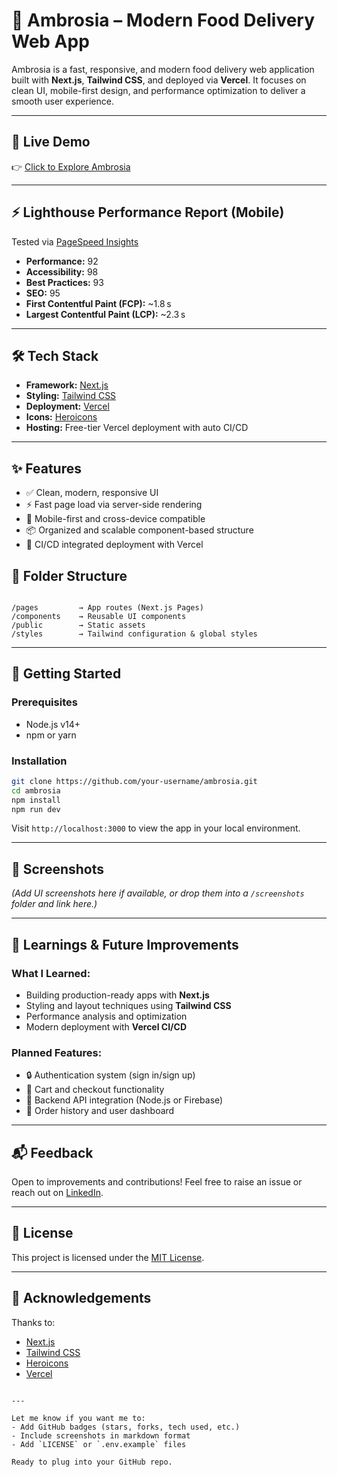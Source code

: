 # 🍴 Ambrosia – Modern Food Delivery Web App

Ambrosia is a fast, responsive, and modern food delivery web application built with **Next.js**, **Tailwind CSS**, and deployed via **Vercel**. It focuses on clean UI, mobile-first design, and performance optimization to deliver a smooth user experience.

---

## 🔗 Live Demo

👉 [Click to Explore Ambrosia](https://ambrosia-8bddm1w5l-spark-uni.vercel.app/)

---

## ⚡ Lighthouse Performance Report (Mobile)

Tested via [PageSpeed Insights](https://pagespeed.web.dev/analysis/https-ambrosia-8bddm1w5l-spark-uni-vercel-app/za2ju1671b?form_factor=mobile)

- **Performance:** 92  
- **Accessibility:** 98  
- **Best Practices:** 93  
- **SEO:** 95  
- **First Contentful Paint (FCP):** ~1.8 s  
- **Largest Contentful Paint (LCP):** ~2.3 s  

---

## 🛠️ Tech Stack

- **Framework:** [Next.js](https://nextjs.org/)
- **Styling:** [Tailwind CSS](https://tailwindcss.com/)
- **Deployment:** [Vercel](https://vercel.com/)
- **Icons:** [Heroicons](https://heroicons.com/)
- **Hosting:** Free-tier Vercel deployment with auto CI/CD

---

## ✨ Features

- ✅ Clean, modern, responsive UI
- ⚡ Fast page load via server-side rendering
- 📱 Mobile-first and cross-device compatible
- 📦 Organized and scalable component-based structure
- 🚀 CI/CD integrated deployment with Vercel


## 📁 Folder Structure

```

/pages         → App routes (Next.js Pages)
/components    → Reusable UI components
/public        → Static assets
/styles        → Tailwind configuration & global styles

````

---

## 🚀 Getting Started

### Prerequisites
- Node.js v14+
- npm or yarn

### Installation

```bash
git clone https://github.com/your-username/ambrosia.git
cd ambrosia
npm install
npm run dev
````

Visit `http://localhost:3000` to view the app in your local environment.

---

## 📸 Screenshots

*(Add UI screenshots here if available, or drop them into a `/screenshots` folder and link here.)*

---

## 🧠 Learnings & Future Improvements

### What I Learned:

* Building production-ready apps with **Next.js**
* Styling and layout techniques using **Tailwind CSS**
* Performance analysis and optimization
* Modern deployment with **Vercel CI/CD**

### Planned Features:

* 🔒 Authentication system (sign in/sign up)
* 🛒 Cart and checkout functionality
* 📡 Backend API integration (Node.js or Firebase)
* 🧾 Order history and user dashboard

---

## 📬 Feedback

Open to improvements and contributions!
Feel free to raise an issue or reach out on [LinkedIn](https://linkedin.com/in/your-profile).

---

## 📄 License

This project is licensed under the [MIT License](LICENSE).

---

## 🙌 Acknowledgements

Thanks to:

* [Next.js](https://nextjs.org/)
* [Tailwind CSS](https://tailwindcss.com/)
* [Heroicons](https://heroicons.com/)
* [Vercel](https://vercel.com/)

```

---

Let me know if you want me to:
- Add GitHub badges (stars, forks, tech used, etc.)
- Include screenshots in markdown format
- Add `LICENSE` or `.env.example` files

Ready to plug into your GitHub repo.
```
